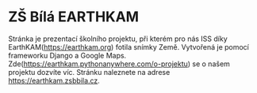 # ZŠ Bílá EARTHKAM
Stránka je prezentací školního projektu, při kterém pro nás ISS díky EarthKAM(https://earthkam.org) fotila snímky Země.
Vytvořená je pomocí frameworku Django a Google Maps. Zde(https://earthkam.pythonanywhere.com/o-projektu) se o našem projektu dozvíte víc.
Stránku naleznete na adrese https://earthkam.zsbbila.cz.

